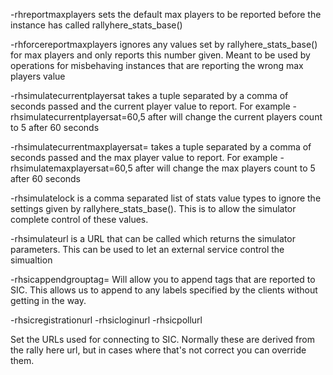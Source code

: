 -rhreportmaxplayers sets the default max players to be reported before the instance has called rallyhere_stats_base()

-rhforcereportmaxplayers ignores any values set by rallyhere_stats_base() for max players and only reports this number given. Meant to be used by operations for misbehaving instances that are reporting the wrong max players value

-rhsimulatecurrentplayersat takes a tuple separated by a comma of seconds passed and the current player value to report. For example -rhsimulatecurrentplayersat=60,5 after will change the current players count to 5 after 60 seconds

-rhsimulatecurrentmaxplayersat= takes a tuple separated by a comma of seconds passed and the max player value to report. For example -rhsimulatemaxplayersat=60,5 after will change the max players count to 5 after 60 seconds

-rhsimulatelock is a comma separated list of stats value types to ignore the settings given by rallyhere_stats_base(). This is to allow the simulator complete control of these values.

-rhsimulateurl is a URL that can be called which returns the simulator parameters. This can be used to let an external service control the simualtion

-rhsicappendgrouptag= Will allow you to append tags that are reported to SIC. This allows us to append to any labels specified by the clients without getting in the way.

-rhsicregistrationurl
-rhsicloginurl
-rhsicpollurl

Set the URLs used for connecting to SIC. Normally these are derived from the rally here url, but in cases where that's not correct you can override them.
